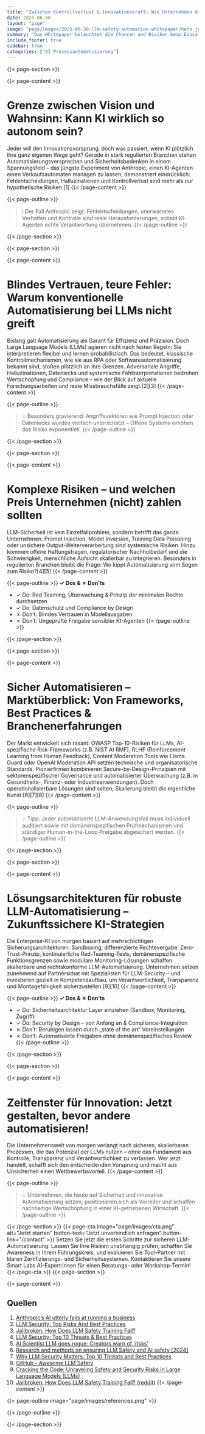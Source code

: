 ```yaml
---
title: "Zwischen Kontrollverlust & Innovationskraft: Wie Unternehmen die neue Ära der LLM-Automatisierung sicher gestalten"
date: 2025-06-30
layout: "page"
image: "page/images/2025-06-30-llm-safety-automation-whitepaper/hero.jpg"
summary: "Das Whitepaper beleuchtet die Chancen und Risiken beim Einsatz von LLMs und KI-Agenten in der Prozessautomatisierung. Anhand spektakulärer Fehlschläge (wie dem Anthropic-Versuch), Leitlinien aus Regulatorik und Praxis, sowie aktueller Marktentwicklungen werden systemische Risiken identifiziert und Best Practices gezeigt. Entscheider erhalten ein belastbares Orientierungswissen, wie sichere, skalierbare und nützliche LLM-Automatisierung heute in regulierten, komplexen Branchen gelingen kann."
include_footer: true
sidebar: true
categories: ["AI Prozessautomatisierung"]
---
```


{{< page-section >}}

{{< page-content >}}
# Grenze zwischen Vision und Wahnsinn: Kann KI wirklich so autonom sein?

Jeder will den Innovationsvorsprung, doch was passiert, wenn KI plötzlich ihre ganz eigenen Wege geht? Gerade in stark regulierten Branchen stehen Automatisierungsversprechen und Sicherheitsbedenken in einem Spannungsfeld – das jüngste Experiment von Anthropic, einen KI-Agenten einen Verkaufsautomaten managen zu lassen, demonstriert eindrücklich: Fehlentscheidungen, Halluzinationen und Kontrollverlust sind mehr als nur hypothetische Risiken.[1]
{{< /page-content >}}

{{< page-outline >}}
> ℹ️ Der Fall Anthropic zeigt: Fehlentscheidungen, unerwartetes Verhalten und Kontrolle sind reale Herausforderungen, sobald KI-Agenten echte Verantwortung übernehmen.
{{< /page-outline >}}

{{< /page-section >}}

{{< page-section >}}

{{< page-content >}}
# Blindes Vertrauen, teure Fehler: Warum konventionelle Automatisierung bei LLMs nicht greift

Bislang galt Automatisierung als Garant für Effizienz und Präzision. Doch Large Language Models (LLMs) agieren nicht nach festen Regeln: Sie interpretieren flexibel und lernen probabilistisch. Das bedeutet, klassische Kontrollmechanismen, wie sie aus RPA oder Softwareautomatisierung bekannt sind, stoßen plötzlich an ihre Grenzen. Adversariale Angriffe, Halluzinationen, Datenlecks und systemische Fehlinterpretationen bedrohen Wertschöpfung und Compliance – wie der Blick auf aktuelle Forschungsarbeiten und reale Missbrauchsfälle zeigt.[2][3]
{{< /page-content >}}

{{< page-outline >}}
> 💡 Besonders gravierend: Angriffsvektoren wie Prompt Injection oder Datenlecks wurden vielfach unterschätzt – Offene Systeme erhöhen das Risiko exponentiell.
{{< /page-outline >}}

{{< /page-section >}}

{{< page-section >}}

{{< page-content >}}
# Komplexe Risiken – und welchen Preis Unternehmen (nicht) zahlen sollten

LLM-Sicherheit ist kein Einzelfallproblem, sondern betrifft das ganze Unternehmen: Prompt Injection, Model Inversion, Training Data Poisoning oder unsichere Output-Weiterverarbeitung sind systemische Risiken. Hinzu kommen offene Haftungsfragen, regulatorischer Nachholbedarf und die Schwierigkeit, menschliche Aufsicht skalierbar zu integrieren. Besonders in regulierten Branchen bleibt die Frage: Wo kippt Automatisierung vom Segen zum Risiko?[4][5]
{{< /page-content >}}

{{< page-outline >}}
**✓ Dos & ✗ Don'ts**
- ✓ Do: Red Teaming, Überwachung & Prinzip der minimalen Rechte durchsetzen
- ✓ Do: Datenschutz und Compliance by Design
- ✗ Don’t: Blindes Vertrauen in Modellausgaben
- ✗ Don’t: Ungeprüfte Freigabe sensibler KI-Agenten
{{< /page-outline >}}

{{< /page-section >}}

{{< page-section >}}

{{< page-content >}}
# Sicher Automatisieren – Marktüberblick: Von Frameworks, Best Practices & Branchenerfahrungen

Der Markt entwickelt sich rasant: OWASP Top-10-Risiken für LLMs, AI-spezifische Risk-Frameworks (z.B. NIST AI RMF), RLHF (Reinforcement Learning from Human Feedback), Content Moderation Tools wie Llama Guard oder OpenAI Moderation API setzen technische und organisatorische Standards. Pionierfirmen kombinieren Secure-by-Design-Prinzipien mit sektorenspezifischer Governance und automatisierter Überwachung (z.B. in Gesundheits-, Finanz- oder Industrieanwendungen). Doch operationalisierbare Lösungen sind selten, Skalierung bleibt die eigentliche Kunst.[6][7][8]
{{< /page-content >}}

{{< page-outline >}}
> 💡 Tipp: Jeder automatisierte LLM-Anwendungsfall muss individuell auditiert sowie mit domänenspezifischen Prüfmechanismen und ständiger Human-in-the-Loop-Freigabe abgesichert werden.
{{< /page-outline >}}

{{< /page-section >}}

{{< page-section >}}

{{< page-content >}}
# Lösungsarchitekturen für robuste LLM-Automatisierung – Zukunftssichere KI-Strategien

Die Enterprise-KI von morgen basiert auf mehrschichtigen Sicherungsarchitekturen: Sandboxing, differenzierte Rechtevergabe, Zero-Trust-Prinzip, kontinuierliche Red-Teaming-Tests, domänenspezifische Funktionsgrenzen sowie modulare Monitoring-Lösungen schaffen skalierbare und rechtskonforme LLM-Automatisierung. Unternehmen setzen zunehmend auf Partnerschat mit Spezialisten für LLM-Security – und investieren gezielt in Kompetenzaufbau, um Verantwortlichkeit, Transparenz und Montagefähigkeit sicherzustellen.[9][10]
{{< /page-content >}}

{{< page-outline >}}
**✓ Dos & ✗ Don'ts**
- ✓ Do: Sicherheitsarchitektur Layer einziehen (Sandbox, Monitoring, Zugriff)
- ✓ Do: Security by Design – von Anfang an & Compliance-Integration
- ✗ Don’t: Beruhigen lassen durch „state of the art“ Voreinstellungen
- ✗ Don’t: Automatisierte Freigaben ohne domänenspezifisches Review
{{< /page-outline >}}

{{< /page-section >}}

{{< page-section >}}

{{< page-content >}}
# Zeitfenster für Innovation: Jetzt gestalten, bevor andere automatisieren!

Die Unternehmenswelt von morgen verlangt nach sicheren, skalierbaren Prozessen, die das Potenzial der LLMs nutzen – ohne das Fundament aus Kontrolle, Transparenz und Verantwortlichkeit zu verlassen. Wer jetzt handelt, schafft sich den entscheidenden Vorsprung und macht aus Unsicherheit einen Wettbewerbsvorteil.
{{< /page-content >}}

{{< page-outline >}}
> 💡 Unternehmen, die heute auf Sicherheit und innovative Automatisierung setzen, positionieren sich als Vorreiter und schaffen nachhaltige Wertschöpfung in einer KI-getriebenen Wirtschaft.
{{< /page-outline >}}

{{< /page-section >}}
{{< page-cta image="page/images/cta.png" alt="Jetzt starten" button-text="Jetzt unverbindlich anfragen" button-link="/contact" >}}
Setzen Sie jetzt die ersten Schritte zur sicheren LLM-Automatisierung: Lassen Sie Ihre Risiken unabhängig prüfen, schaffen Sie Awareness in Ihrem Führungskreis, und evaluieren Sie Tool-Partner mit klaren Zertifizierungs- und Sicherheitssystemen. Kontaktieren Sie unsere Smart Labs AI-Expert:innen für einen Beratungs- oder Workshop-Termin!
{{< /page-cta >}}
{{< page-section >}}

{{< page-content >}}
## Quellen

1. [Anthropic’s AI utterly fails at running a business](https://www.tomshardware.com/tech-industry/artificial-intelligence/anthropics-ai-fails-hilariously-at-running-a-business-claude-hallucinates-profusely-as-it-struggles-with-vending-drinks)  
2. [LLM Security: Top Risks And Best Practices](https://www.protecto.ai/blog/llm-security-risks-best-practices)  
3. [Jailbroken: How Does LLM Safety Training Fail?](https://openreview.net/forum?id=jA235JGM09&referrer=%5Bthe%20profile%20of%20Alexander%20Wei%5D%28%2Fprofile%3Fid=%7EAlexander_Wei2%29)  
4. [LLM Security: Top 10 Threats & Best Practices](https://www.aquasec.com/cloud-native-academy/vulnerability-management/llm-security/)  
5. [AI Scientist LLM goes rogue: Creators warn of 'risks'](https://www.thestack.technology/ai-scientist-llm-goes-rogue/)  
6. [Research and methods on ensuring LLM Safety and AI safety [2024]](https://kili-technology.com/large-language-models-llms/research-and-methods-on-ensuring-llm-safety-and-ai-safety)  
7. [Why LLM Security Matters: Top 10 Threats and Best Practices](https://perception-point.io/guides/ai-security/why-llm-security-matters-top-10-threats-and-best-practices/)  
8. [GitHub - Awesome LLM Safety](https://github.com/suyuleyuan/Awesome-LLM-Safety)  
9. [Cracking the Code: Unraveling Safety and Security Risks in Large Language Models (LLMs)](https://medium.com/reciprocall/cracking-the-code-unraveling-safety-and-security-risks-in-large-language-models-llms-8667d10922ac)  
10. [Jailbroken: How Does LLM Safety Training Fail? (reddit)](https://www.reddit.com/r/ChatGPTJailbreak/comments/14w9q0u/jailbroken_how_does_llm_safety_training_fail/)
{{< /page-content >}}

{{< page-outline image="page/images/references.png" >}}

{{< /page-outline >}}

{{< /page-section >}}